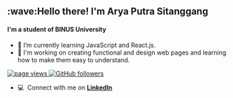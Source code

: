 <h2 align="left">:wave:Hello there! I'm Arya Putra Sitanggang</h2>
<h4 align="left">I'm a student of BINUS University</h4>

- 🌱 I’m currently learning JavaScript and React.js.
- 🔭 I'm working on creating functional and design web pages and learning how to make them easy to understand.

<p align="left">
  <a href="https://github.com/azaryao/azaryao">
    <img src="https://komarev.com/ghpvc/?username=azaryao" alt="page views" />
  </a>
  <a href="https://github.com/azaryao?tab=followers">
    <img alt="GitHub followers" src="https://img.shields.io/github/followers/azaryao?color=green&logo=github">
  </a>
</p>

- :computer: &nbsp;Connect with me on **[LinkedIn]**

<br>

<!-- links -->

[linkedin]: https://www.linkedin.com/in/arya-sitanggang
